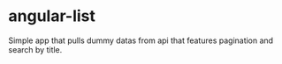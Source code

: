 # angular-list

Simple app that pulls dummy datas from api that features pagination and search by title.

